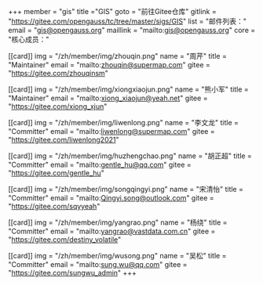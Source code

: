 ﻿+++
member = "gis"
title ="GIS"
goto = "前往Gitee仓库"
gitlink = "https://gitee.com/opengauss/tc/tree/master/sigs/GIS"
list = "邮件列表："
email = "gis@opengauss.org"
maillink = "mailto:gis@opengauss.org"
core = "核心成员："


[[card]]
img = "/zh/member/img/zhouqin.png"
name = "周芹"
title = "Maintainer"
email = "mailto:zhouqin@supermap.com"
gitee = "https://gitee.com/zhouqinsm"

[[card]]
img = "/zh/member/img/xiongxiaojun.png"
name = "熊小军"
title = "Maintainer"
email = "mailto:xiong_xiaojun@yeah.net"
gitee = "https://gitee.com/xiong_xjun"

[[card]]
img = "/zh/member/img/liwenlong.png"
name = "李文龙"
title = "Committer"
email = "mailto:liwenlong@supermap.com"
gitee = "https://gitee.com/liwenlong2021"


[[card]]
img = "/zh/member/img/huzhengchao.png"
name = "胡正超"
title = "Committer"
email = "mailto:gentle_hu@qq.com"
gitee = "https://gitee.com/gentle_hu"

[[card]]
img = "/zh/member/img/songqingyi.png"
name = "宋清怡"
title = "Committer"
email = "mailto:Qingyi.song@outlook.com"
gitee = "https://gitee.com/sqyyeah"

[[card]]
img = "/zh/member/img/yangrao.png"
name = "杨绕"
title = "Committer"
email = "mailto:yangrao@vastdata.com.cn"
gitee = "https://gitee.com/destiny_volatile"

[[card]]
img = "/zh/member/img/wusong.png"
name = "吴松"
title = "Committer"
email = "mailto:sung.wu@qq.com"
gitee = "https://gitee.com/sungwu_admin"
+++